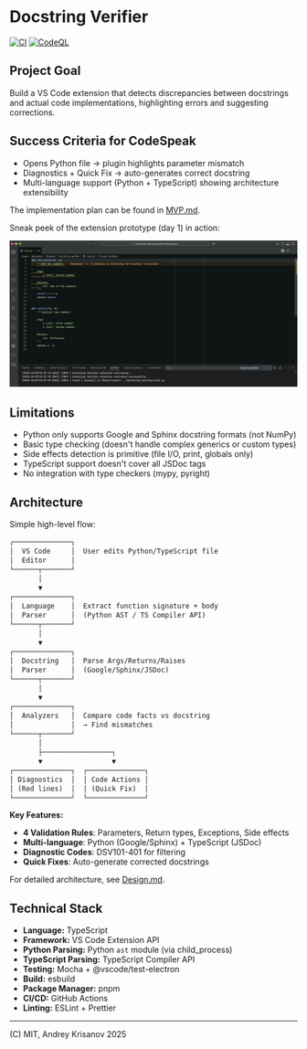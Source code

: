 # Docstring Verifier

[![CI](https://github.com/akrisanov/docstring-verifier/actions/workflows/ci.yml/badge.svg)](https://github.com/akrisanov/docstring-verifier/actions/workflows/ci.yml)
[![CodeQL](https://github.com/akrisanov/docstring-verifier/actions/workflows/codeql.yml/badge.svg)](https://github.com/akrisanov/docstring-verifier/actions/workflows/codeql.yml)

## Project Goal

Build a VS Code extension that detects discrepancies between docstrings and actual code implementations, highlighting errors and suggesting corrections.

## Success Criteria for CodeSpeak

- Opens Python file → plugin highlights parameter mismatch
- Diagnostics + Quick Fix → auto-generates correct docstring
- Multi-language support (Python + TypeScript) showing architecture extensibility

The implementation plan can be found in [MVP.md](./docs/MVP.md).

Sneak peek of the extension prototype (day 1) in action:

![Demo](./docs/day1.png)

## Limitations

- Python only supports Google and Sphinx docstring formats (not NumPy)
- Basic type checking (doesn't handle complex generics or custom types)
- Side effects detection is primitive (file I/O, print, globals only)
- TypeScript support doesn't cover all JSDoc tags
- No integration with type checkers (mypy, pyright)

## Architecture

Simple high-level flow:

```text
┌──────────────┐
│  VS Code     │  User edits Python/TypeScript file
│  Editor      │
└──────┬───────┘
       │
       ▼
┌──────────────┐
│  Language    │  Extract function signature + body
│  Parser      │  (Python AST / TS Compiler API)
└──────┬───────┘
       │
       ▼
┌──────────────┐
│  Docstring   │  Parse Args/Returns/Raises
│  Parser      │  (Google/Sphinx/JSDoc)
└──────┬───────┘
       │
       ▼
┌──────────────┐
│  Analyzers   │  Compare code facts vs docstring
│              │  → Find mismatches
└──────┬───────┘
       │
       ├─────────────────┐
       ▼                 ▼
┌──────────────┐  ┌──────────────┐
│ Diagnostics  │  │ Code Actions │
│ (Red lines)  │  │ (Quick Fix)  │
└──────────────┘  └──────────────┘
```

**Key Features:**

- **4 Validation Rules**: Parameters, Return types, Exceptions, Side effects
- **Multi-language**: Python (Google/Sphinx) + TypeScript (JSDoc)
- **Diagnostic Codes**: DSV101-401 for filtering
- **Quick Fixes**: Auto-generate corrected docstrings

For detailed architecture, see [Design.md](./docs/Design.md).

## Technical Stack

- **Language:** TypeScript
- **Framework:** VS Code Extension API
- **Python Parsing:** Python `ast` module (via child_process)
- **TypeScript Parsing:** TypeScript Compiler API
- **Testing:** Mocha + @vscode/test-electron
- **Build:** esbuild
- **Package Manager:** pnpm
- **CI/CD:** GitHub Actions
- **Linting:** ESLint + Prettier

---

(C) MIT, Andrey Krisanov 2025
